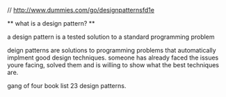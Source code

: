 
// http://www.dummies.com/go/designpatternsfd1e


** what is a design pattern? **

a design pattern is a tested solution to a standard programming problem

deign patterns are solutions to programming problems that automatically implment good design techniques. someone has already faced the issues youre facing, solved them and is willing to show what the best techniques are.

gang of four book
 list 23 design patterns.




